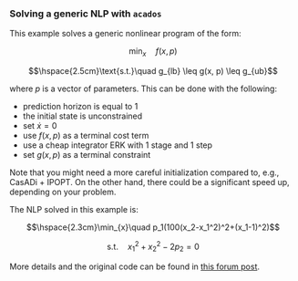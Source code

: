 ### Solving a generic NLP with `acados`

This example solves a generic nonlinear program of the form:
```math
\min_x\quad f(x, p)
```
```math
\hspace{2.5cm}\text{s.t.}\quad g_{lb} \leq g(x, p) \leq g_{ub}
```
where $p$ is a vector of parameters. This can be done with the following:
- prediction horizon is equal to 1
- the initial state is unconstrained
- set $\dot{x} = 0$
- use $f(x,p)$ as a terminal cost term
- use a cheap integrator ERK with 1 stage and 1 step
- set $g(x,p)$ as a terminal constraint

Note that you might need a more careful initialization compared to, e.g., CasADi + IPOPT. On the other hand, there could be a significant speed up, depending on your problem.

The NLP solved in this example is:
```math
\hspace{2.3cm}\min_{x}\quad p_1(100(x_2-x_1^2)^2+(x_1-1)^2)
```
```math
\text{s.t.}\quad x_1^2+x_2^2-2p_2=0
```
More details and the original code can be found in [this forum post](https://discourse.acados.org/t/solving-simple-nlp-problem-exploit-blasfeo-performance/271).